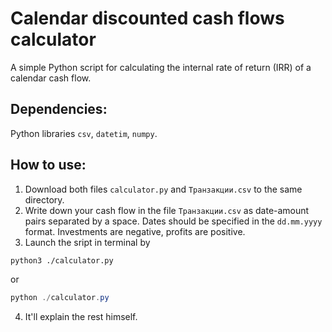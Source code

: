# Calendar discounted cash flows calculator
A simple Python script for calculating the internal rate of return (IRR) of a calendar cash flow. 
## Dependencies:
Python libraries `csv`, `datetim`, `numpy`.
## How to use:
1. Download both files `calculator.py` and `Транзакции.csv` to the same directory.
2. Write down your cash flow in the file `Транзакции.csv` as date-amount pairs separated by a space. Dates should be specified in the `dd.mm.yyyy` format. Investments are negative, profits are positive.
3. Launch the sript in terminal by
```sh
python3 ./calculator.py
```
or
```powershell
python ./calculator.py
```
4. It'll explain the rest himself.
